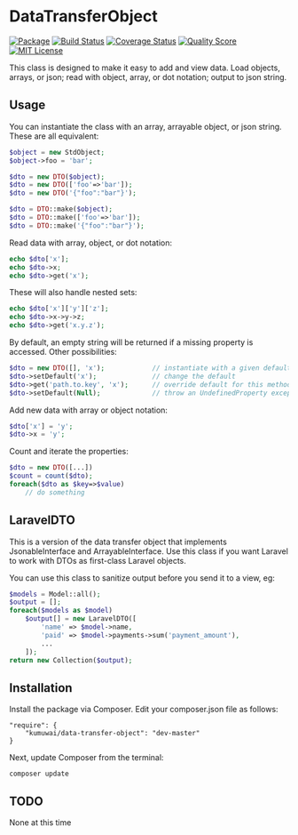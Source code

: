 DataTransferObject
===================
<p>
<a href="https://packagist.org/packages/kumuwai/data-transfer-object"><img src="https://img.shields.io/packagist/v/kumuwai/data-transfer-object.svg" alt="Package"></a>
<a href="https://travis-ci.org/kumuwai/data-transfer-object"><img src="https://img.shields.io/travis/kumuwai/data-
transfer-object/master.svg" alt="Build Status"></a>
<a href='https://coveralls.io/r/kumuwai/data-transfer-object'><img src='https://coveralls.io/repos/kumuwai/data-transfer-object/badge.svg' alt='Coverage Status' /></a>
<a href="https://scrutinizer-ci.com/g/kumuwai/data-transfer-object"><img src="https://img.shields.io/scrutinizer/g/kumuwai/data-transfer-object.svg" alt="Quality Score"></a>
<a href="LICENSE.md"><img src="https://img.shields.io/badge/license-MIT-brightgreen.svg" alt="MIT License"></a>
</p>

This class is designed to make it easy to add and view data. Load objects, arrays, or json; read with object, array, or dot notation; output to json string.

Usage
------
You can instantiate the class with an array, arrayable object, or json string. These are all equivalent:

```php
$object = new StdObject;
$object->foo = 'bar';

$dto = new DTO($object);
$dto = new DTO(['foo'=>'bar']);
$dto = new DTO('{"foo":"bar"}');

$dto = DTO::make($object);
$dto = DTO::make(['foo'=>'bar']);
$dto = DTO::make('{"foo":"bar"}');
```

Read data with array, object, or dot notation:

```php
echo $dto['x'];
echo $dto->x;
echo $dto->get('x');
```

These will also handle nested sets:

```php
echo $dto['x']['y']['z'];
echo $dto->x->y->z;
echo $dto->get('x.y.z');
```

By default, an empty string will be returned if a missing property is accessed. Other possibilities:

```php
$dto = new DTO([], 'x');            // instantiate with a given default
$dto->setDefault('x');              // change the default
$dto->get('path.to.key', 'x');      // override default for this method call
$dto->setDefault(Null);             // throw an UndefinedProperty exception
```

Add new data with array or object notation:

```php
$dto['x'] = 'y';
$dto->x = 'y';
```

Count and iterate the properties:

```php
$dto = new DTO([...])
$count = count($dto);
foreach($dto as $key=>$value)
    // do something
```

LaravelDTO
----------
This is a version of the data transfer object that implements JsonableInterface and ArrayableInterface. Use this class if you want Laravel to work with DTOs as first-class Laravel objects.

You can use this class to sanitize output before you send it to a view, eg:

```php
$models = Model::all();
$output = [];
foreach($models as $model)
    $output[] = new LaravelDTO([
        'name' => $model->name,
        'paid' => $model->payments->sum('payment_amount'),
        ...
    ]);
return new Collection($output);
```

Installation
------------
Install the package via Composer. Edit your composer.json file as follows:

    "require": {
        "kumuwai/data-transfer-object": "dev-master"
    }

Next, update Composer from the terminal:

    composer update



TODO
-------
None at this time

